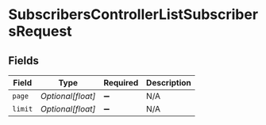 # SubscribersControllerListSubscribersRequest


## Fields

| Field              | Type               | Required           | Description        |
| ------------------ | ------------------ | ------------------ | ------------------ |
| `page`             | *Optional[float]*  | :heavy_minus_sign: | N/A                |
| `limit`            | *Optional[float]*  | :heavy_minus_sign: | N/A                |